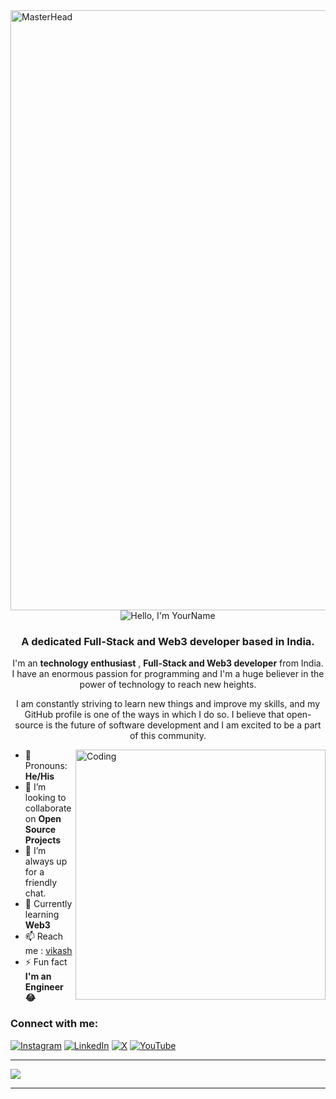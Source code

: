 <a href="https://your-portfolio-link-here">
    <img src="https://github.com/user-attachments/assets/88fdda90-6d4c-42ec-a945-b9782385465e" alt="MasterHead" style="width: 100vw;" />
</a>

<div align="center"><img src="https://readme-typing-svg.herokuapp.com?font=Ubuntu&weight=700&size=40&pause=1000&color=E6F7E0&background=4230FF00&center=true&width=500&height=75&lines=Hello%F0%9F%91%8B%2C+I'm+Vikash%F0%9F%99%8B;Nice+to+Meet+you%F0%9F%98%8A" alt="Hello, I'm YourName"></div>

<h3 align="center">A dedicated Full-Stack and Web3 developer based in India.</h3>

<p align="center">
    I'm an <b>technology  enthusiast</b> , <b> Full-Stack and Web3 developer</b> from India. I have an enormous passion for programming and I'm a huge believer in the power of technology to reach new heights. 
</p>

<p align="center">
    I am constantly striving to learn new things and improve my skills, and my GitHub profile is one of the ways in which I do so. I believe that open-source is the future of software development and I am excited to be a part of this community.
</p>




  <img src="https://github.com/user-attachments/assets/83b1a90a-d77c-4fe6-b44a-93ff38dd26d4"  align="right" alt="Coding" width="400" />



- 💬 Pronouns: **He/His**
- 🌱 I’m looking to collaborate on **Open Source Projects**
- 🤝 I’m always up for a friendly chat.
- 👀 Currently learning **Web3**
- 📫 Reach me : <a href="mailto:vikashkumar355555@gmail.com">vikash</a>
- ⚡ Fun fact **I'm an Engineer😂**

### Connect with me:
[![Instagram](https://img.shields.io/badge/Instagram-%23E4405F.svg?logo=Instagram&logoColor=white)](https://instagram.com/Vikasharma_16) [![LinkedIn](https://img.shields.io/badge/LinkedIn-%230077B5.svg?logo=linkedin&logoColor=white)](https://linkedin.com/in/vikashkumar721) [![X](https://img.shields.io/badge/X-black.svg?logo=X&logoColor=white)](https://x.com/vikash_code) [![YouTube](https://img.shields.io/badge/YouTube-%23FF0000.svg?logo=YouTube&logoColor=white)](https://youtube.com/@VikashSharma_16) 



---
[![](https://visitcount.itsvg.in/api?id=vikash721&icon=0&color=0)](https://visitcount.itsvg.in)

<hr>
